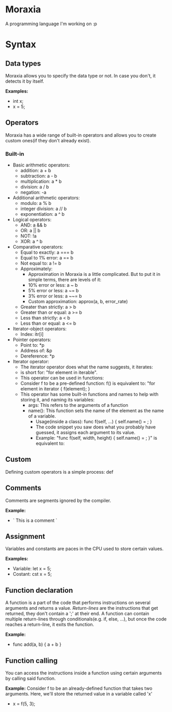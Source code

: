 # Moraxia
A programming language I'm working on :p

# Syntax
## Data types
Moraxia allows you to specify the data type or not. In case you don't, it detects it by itself.

**Examples:**
* int x;
* x = 5;

## Operators
Moraxia has a wide range of built-in operators and allows you to create custom ones(if they don't already exist).

### Built-in
* Basic arithmetic operators:
  * addition: a + b
  * subtraction: a - b
  * multiplication: a * b
  * division: a / b
  * negation: -a
* Additional arithmetic operators:
  * modulo: a % b
  * integer division: a // b
  * exponentiation: a ^ b
* Logical operators:
  * AND: a && b
  * OR: a || b
  * NOT: !a
  * XOR: a ^ b
* Comparative operators:
  * Equal to exactly: a === b
  * Equal to 1% error: a == b
  * Not equal to: a != b
  * Approximately:
    * Approximation in Moraxia is a little complicated. But to put it in simple terms, there are levels of it:
    * 10% error or less: a ~ b
    * 5% error or less: a ~= b
    * 3% error or less: a ~~= b
    * Custom approximation: approx(a, b, error_rate)
  * Greater than strictly: a > b
  * Greater than or equal: a >= b
  * Less than strictly: a < b
  * Less than or equal: a <= b
* Iterator-object operators:
  * Index: itr\[i\]
* Pointer operators:
  * Point to: *p
  * Address of: &p
  * Dereference: *p
* Iterator operator:
  * The iterator operator does what the name suggests, it iterates:
  * <iterable> is short for: "for element in iterable".
  * This operator can be used in functions:
  * Consider f to be a pre-defined function: f(<iterator>) is equivalent to: "for element in iterator { f(element); }
  * This operator has some built-in functions and names to help with storing it, and naming its variables:
    * args: This refers to the arguments of a function
    * name(): This function sets the name of the element as the name of a variable.
      * Usage(inside a class): func f(self, ...) { self.name(<args>) = <args>; }
      * The code snippet you saw does what you probably have guessed, it assigns each argument to its value.
      * Example: "func f(self, width, height) { self.name(<args>) = <args>; }" is equivalent to: 

## Custom
Defining custom operators is a simple process:
def 
## Comments
Comments are segments ignored by the compiler.

**Example:**
* \` This is a comment \`

## Assignment
Variables and constants are paces in the CPU used to store certain values.

**Examples:**
* Variable: let x = 5;
* Costant: cst x = 5;

## Function declaration
A function is a part of the code that performs instructions on several arguments and returns a value.
*Return-lines* are the instructions that get returned, they don't contain a ';' at their end.
A function can contain multiple return-lines through conditionals(e.g. if, else, ...), but once the code reaches a return-line, it exits the function.

**Example:**
* func add(a, b) { a + b }

## Function calling
You can access the instructions inside a function using certain arguments by calling said function.

**Example:**
Consider f to be an already-defined function that takes two arguments. Here, we'll store the returned value in a variable called 'x'
* x = f(5, 3);
